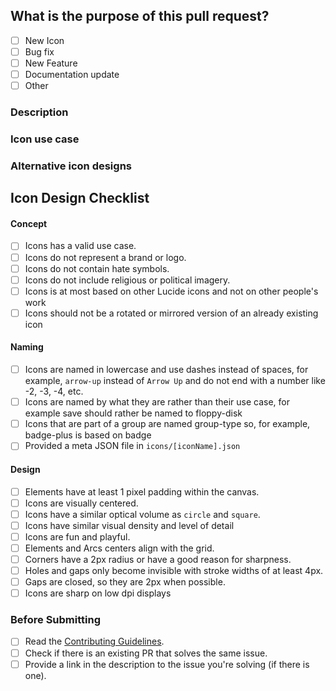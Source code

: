 <!-- Thank you for contributing! -->

## What is the purpose of this pull request? <!-- (put an "X" next to an item) -->

- [ ] New Icon
- [ ] Bug fix
- [ ] New Feature
- [ ] Documentation update
- [ ] Other

### Description
<!-- Please insert your description here and provide info about the "what" this PR is contribution -->

### Icon use case <!-- ONLY for new icons, remove this part if not icon PR -->
<!-- What is the purpose of this icon? Please insert a real life use case of icons, text like "it's a "car" icon is not accepted." -->

### Alternative icon designs <!-- ONLY for new icons, remove this part if not icon PR -->
<!-- If you have any alternative icon designs, please attach them here. -->

## Icon Design Checklist <!-- ONLY for new icons, remove this part if not icon PR -->

#### Concept <!-- ONLY for new icons -->

- [ ] Icons has a valid use case.
- [ ] Icons do not represent a brand or logo.
- [ ] Icons do not contain hate symbols.
- [ ] Icons do not include religious or political imagery.
- [ ] Icons is at most based on other Lucide icons and not on other people's work
- [ ] Icons should not be a rotated or mirrored version of an already existing icon

#### Naming <!-- ONLY for new icons -->

- [ ] Icons are named in lowercase and use dashes instead of spaces, for example, `arrow-up` instead of `Arrow Up` and do not end with a number like -2, -3, -4, etc.
- [ ] Icons are named by what they are rather than their use case, for example save should rather be named to floppy-disk
- [ ] Icons that are part of a group are named group-type so, for example, badge-plus is based on badge
- [ ] Provided a meta JSON file in `icons/[iconName].json`

#### Design <!-- ONLY for new icons -->

- [ ] Elements have at least 1 pixel padding within the canvas.
- [ ] Icons are visually centered.
- [ ] Icons have a similar optical volume as `circle` and `square`.
- [ ] Icons have similar visual density and level of detail
- [ ] Icons are fun and playful.
- [ ] Elements and Arcs centers align with the grid.
- [ ] Corners have a 2px radius or have a good reason for sharpness.
- [ ] Holes and gaps only become invisible with stroke widths of at least 4px.
- [ ] Gaps are closed, so they are 2px when possible.
- [ ] Icons are sharp on low dpi displays

### Before Submitting <!-- For every PR! -->

- [ ] Read the [Contributing Guidelines](https://github.com/lucide-icons/lucide/blob/main/CONTRIBUTING.md).
- [ ] Check if there is an existing PR that solves the same issue.
- [ ] Provide a link in the description to the issue you're solving (if there is one).
